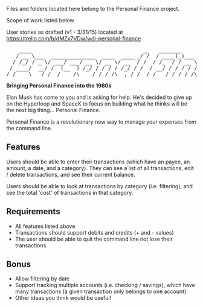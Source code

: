 Files and folders located here belong to the Personal Finance project.

Scope of work listed below.  

User stories as drafted (v1 - 3/31/15) located at https://trello.com/b/dMZx7VDw/wdi-personal-finance

<pre>
    ____                                   __   _______
   / __ \___  ______________  ____  ____ _/ /  / ____(_)___  ____ _____  ________
  / /_/ / _ \/ ___/ ___/ __ \/ __ \/ __ `/ /  / /_  / / __ \/ __ `/ __ \/ ___/ _ \
 / ____/  __/ /  (__  ) /_/ / / / / /_/ / /  / __/ / / / / / /_/ / / / / /__/  __/
/_/    \___/_/  /____/\____/_/ /_/\__,_/_/  /_/   /_/_/ /_/\__,_/_/ /_/\___/\___/
</pre>

**Bringing Personal Finance into the 1980s**

Elon Musk has come to you and is asking for help. He's decided to give up on
the Hyperloop and SpaceX to focus on building what he thinks will be the next
big thing... Personal Finance.

Personal Finance is a revolutionary new way to manage your expenses from the
command line.

## Features

Users should be able to enter their transactions (which have an payee, an
amount, a date, and a category). They can see a list of all transactions, edit /
delete transactions, and see their current balance.

Users should be able to look at transactions by category (i.e. filtering), and
see the total 'cost' of transactions in that category.

## Requirements

- All features listed above
- Transactions should support debits and credits (+ and - values)
- The user should be able to quit the command line not lose their transactions.

## Bonus

* Allow filtering by date
* Support tracking multiple accounts (i.e. checking / savings), which have many transactions (a given
  transaction only belongs to one account)
* Other ideas you think would be useful!